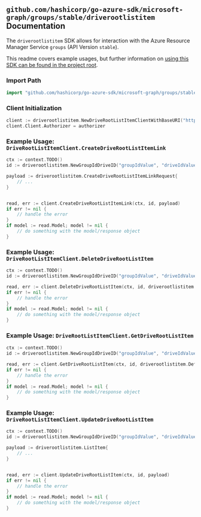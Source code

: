 
## `github.com/hashicorp/go-azure-sdk/microsoft-graph/groups/stable/driverootlistitem` Documentation

The `driverootlistitem` SDK allows for interaction with the Azure Resource Manager Service `groups` (API Version `stable`).

This readme covers example usages, but further information on [using this SDK can be found in the project root](https://github.com/hashicorp/go-azure-sdk/tree/main/docs).

### Import Path

```go
import "github.com/hashicorp/go-azure-sdk/microsoft-graph/groups/stable/driverootlistitem"
```


### Client Initialization

```go
client := driverootlistitem.NewDriveRootListItemClientWithBaseURI("https://management.azure.com")
client.Client.Authorizer = authorizer
```


### Example Usage: `DriveRootListItemClient.CreateDriveRootListItemLink`

```go
ctx := context.TODO()
id := driverootlistitem.NewGroupIdDriveID("groupIdValue", "driveIdValue")

payload := driverootlistitem.CreateDriveRootListItemLinkRequest{
	// ...
}


read, err := client.CreateDriveRootListItemLink(ctx, id, payload)
if err != nil {
	// handle the error
}
if model := read.Model; model != nil {
	// do something with the model/response object
}
```


### Example Usage: `DriveRootListItemClient.DeleteDriveRootListItem`

```go
ctx := context.TODO()
id := driverootlistitem.NewGroupIdDriveID("groupIdValue", "driveIdValue")

read, err := client.DeleteDriveRootListItem(ctx, id, driverootlistitem.DefaultDeleteDriveRootListItemOperationOptions())
if err != nil {
	// handle the error
}
if model := read.Model; model != nil {
	// do something with the model/response object
}
```


### Example Usage: `DriveRootListItemClient.GetDriveRootListItem`

```go
ctx := context.TODO()
id := driverootlistitem.NewGroupIdDriveID("groupIdValue", "driveIdValue")

read, err := client.GetDriveRootListItem(ctx, id, driverootlistitem.DefaultGetDriveRootListItemOperationOptions())
if err != nil {
	// handle the error
}
if model := read.Model; model != nil {
	// do something with the model/response object
}
```


### Example Usage: `DriveRootListItemClient.UpdateDriveRootListItem`

```go
ctx := context.TODO()
id := driverootlistitem.NewGroupIdDriveID("groupIdValue", "driveIdValue")

payload := driverootlistitem.ListItem{
	// ...
}


read, err := client.UpdateDriveRootListItem(ctx, id, payload)
if err != nil {
	// handle the error
}
if model := read.Model; model != nil {
	// do something with the model/response object
}
```
